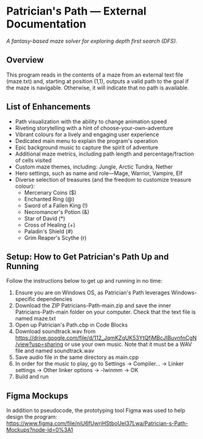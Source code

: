 # Patrician's Path — External Documentation
*A fantasy-based maze solver for exploring depth first search (DFS).*

## Overview
This program reads in the contents of a maze from an external text file (maze.txt) and, starting at position (1,1), outputs a valid path to the goal if the maze is navigable. Otherwise, it will indicate that no path is available.

## List of Enhancements
* Path visualization with the ability to change animation speed
* Riveting storytelling with a hint of choose-your-own-adventure
* Vibrant colours for a lively and engaging user experience
* Dedicated main menu to explain the program's operation
* Epic background music to capture the spirit of adventure
* Additional maze metrics, including path length and percentage/fraction of cells visited
* Custom maze themes, including: Jungle, Arctic Tundra, Nether
* Hero settings, such as name and role—Mage, Warrior, Vampire, Elf
* Diverse selection of treasures (and the freedom to customize treasure colour):
    * Mercenary Coins ($)
    * Enchanted Ring (@)
    * Sword of a Fallen King (!)
    * Necromancer's Potion (&)
    * Star of David (*)
    * Cross of Healing (+)
    * Paladin's Shield (#)
    * Grim Reaper's Scythe (r)

## Setup: How to Get Patrician's Path Up and Running
Follow the instructions below to get up and running in no time:
1. Ensure you are on Windows OS, as Patrician's Path leverages Windows-specific dependencies
2. Download the ZIP Patricians-Path-main.zip and save the inner Patricians-Path-main folder on your computer. Check that the text file is named maze.txt
3. Open up Patrician's Path.cbp in Code Blocks
4. Download soundtrack.wav from https://drive.google.com/file/d/112_JqmKZgUK53YtQfjMBcJIBuvnfnCgN/view?usp=sharing or use your own music. Note that it must be a WAV file and named soundtrack.wav
5. Save audio file in the same directory as main.cpp
6. In order for the music to play, go to Settings → Compiler... → Linker settings → Other linker options → -lwinmm → OK
7. Build and run

## Figma Mockups
In addition to pseudocode, the prototyping tool Figma was used to help design the program: https://www.figma.com/file/niU6fUwriHStboUeI37Lwa/Patrician-s-Path-Mockups?node-id=0%3A1
